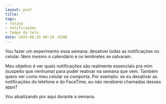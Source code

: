 ```yaml
---
layout: post
title: ''
tags:
- rotina
- notificações
- tempo de tela
date: 2025-08-25 09:18 -0300
---
```

Vou fazer um experimento essa semana: desativei todas as notificações no celular. Nem mesmo o calendário e os lembretes se salvaram.

Meu objetivo é ver quais notificações são realmente essenciais pra mim (suspeito que nenhuma) para poder reativar na semana que vem. Também quero ver como meu celular se comporta. Por exemplo: se eu desativar as notificações do telefone e do FaceTime, eu não receberei chamadas desses apps?

Vou atualizando por aqui durante a semana.
